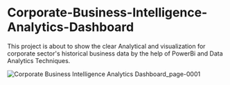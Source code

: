 # Corporate-Business-Intelligence-Analytics-Dashboard
This project is about to show the clear Analytical and visualization for corporate sector's historical business data by the help of PowerBi and Data Analytics Techniques.

![Corporate Business Intelligence Analytics Dashboard_page-0001](https://github.com/Shafeer008/Corporate-Business-Intelligence-Analytics-Dashboard/assets/121535800/09cea401-def2-40e8-8e3d-350b12ec3030)
